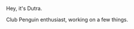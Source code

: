 Hey, it's Dutra.

Club Penguin enthusiast, working on a few things.

<!---
DutraTV/DutraTV is a ✨ special ✨ repository because its `README.md` (this file) appears on your GitHub profile.
You can click the Preview link to take a look at your changes.
--->

